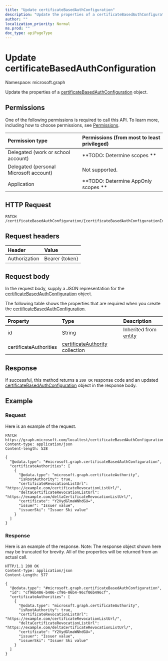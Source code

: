 ```yaml
---
title: "Update certificateBasedAuthConfiguration"
description: "Update the properties of a certificateBasedAuthConfiguration object."
author: ""
localization_priority: Normal
ms.prod: ""
doc_type: apiPageType
---
```


# Update certificateBasedAuthConfiguration

Namespace: microsoft.graph

Update the properties of a [certificateBasedAuthConfiguration](../resources/certificatebasedauthconfiguration.md) object.

## Permissions
One of the following permissions is required to call this API. To learn more, including how to choose permissions, see [Permissions](/concepts/permissions-reference.md).

|Permission type|Permissions (from most to least privileged)|
|:---|:---|
|Delegated (work or school account)|**TODO: Determine scopes **|
|Delegated (personal Microsoft account)|Not supported.|
|Application|**TODO: Determine AppOnly scopes **|

## HTTP Request
<!-- {
  "blockType": "ignored"
}
-->
``` http
PATCH /certificateBasedAuthConfiguration/{certificateBasedAuthConfigurationId}
```

## Request headers
|Header|Value|
|:---|:---|
|Authorization|Bearer {token}|

## Request body
In the request body, supply a JSON representation for the [certificateBasedAuthConfiguration](../resources/certificatebasedauthconfiguration.md) object.

The following table shows the properties that are required when you create the [certificateBasedAuthConfiguration](../resources/certificatebasedauthconfiguration.md).

|Property|Type|Description|
|:---|:---|:---|
|id|String| Inherited from [entity](../resources/entity.md)|
|certificateAuthorities|[certificateAuthority](../resources/certificateauthority.md) collection||



## Response
If successful, this method returns a `200 OK` response code and an updated [certificateBasedAuthConfiguration](../resources/certificatebasedauthconfiguration.md) object in the response body.

## Example

### Request
Here is an example of the request.
<!-- {
  "blockType": "request",
  "name": "update_certificatebasedauthconfiguration"
}
-->
``` http
PATCH https://graph.microsoft.com/localtest/certificateBasedAuthConfiguration/{certificateBasedAuthConfigurationId}
Content-type: application/json
Content-length: 528

{
  "@odata.type": "#microsoft.graph.certificateBasedAuthConfiguration",
  "certificateAuthorities": [
    {
      "@odata.type": "microsoft.graph.certificateAuthority",
      "isRootAuthority": true,
      "certificateRevocationListUrl": "https://example.com/certificateRevocationListUrl/",
      "deltaCertificateRevocationListUrl": "https://example.com/deltaCertificateRevocationListUrl/",
      "certificate": "Y2VydGlmaWNhdGU=",
      "issuer": "Issuer value",
      "issuerSki": "Issuer Ski value"
    }
  ]
}
```

### Response
Here is an example of the response. Note: The response object shown here may be truncated for brevity. All of the properties will be returned from an actual call.
<!-- {
  "blockType": "response",
  "truncated": true
}
-->
``` http
HTTP/1.1 200 OK
Content-Type: application/json
Content-Length: 577

{
  "@odata.type": "#microsoft.graph.certificateBasedAuthConfiguration",
  "id": "cf96b406-b406-cf96-06b4-96cf06b496cf",
  "certificateAuthorities": [
    {
      "@odata.type": "microsoft.graph.certificateAuthority",
      "isRootAuthority": true,
      "certificateRevocationListUrl": "https://example.com/certificateRevocationListUrl/",
      "deltaCertificateRevocationListUrl": "https://example.com/deltaCertificateRevocationListUrl/",
      "certificate": "Y2VydGlmaWNhdGU=",
      "issuer": "Issuer value",
      "issuerSki": "Issuer Ski value"
    }
  ]
}
```

